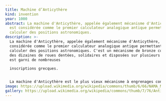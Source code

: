 ```yaml
---
title: Machine d’Anticythère
kind: invention
year: 1000
abstract: La machine d'Anticythère, appelée également mécanisme d'Anticythère,
  est considérée comme le premier calculateur analogique antique permettant de
  calculer des positions astronomiques.
description: >-
  La machine d'Anticythère, appelée également mécanisme d'Anticythère, est
  considérée comme le premier calculateur analogique antique permettant de
  calculer des positions astronomiques. C'est un mécanisme de bronze comprenant
  des dizaines de roues dentées, solidaires et disposées sur plusieurs plans. Il
  est garni de nombreuses

  inscriptions grecques. 


  La machine d'Anticythère est le plus vieux mécanisme à engrenages connu. Il est désormais certain qu'il s'agissait d'un calculateur analogique qui décrivait les mouvements solaire, lunaire et des planètes visibles à l’oeil nu, sans que l'on puisse à proprement parler d'horloge astronomique car le mécanisme était actionné par une manivelle. Elle servait également à prévoir les éclipses.
image: https://upload.wikimedia.org/wikipedia/commons/thumb/6/66/NAMA_Machine_d%27Anticyth%C3%A8re_1.jpg/1024px-NAMA_Machine_d%27Anticyth%C3%A8re_1.jpg
gallery: https://upload.wikimedia.org/wikipedia/commons/thumb/7/76/Antikythera_model_front_panel_Mogi_Vicentini_2007.JPG/800px-Antikythera_model_front_panel_Mogi_Vicentini_2007.JPG
---
```

